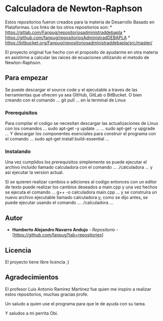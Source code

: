 # Calculadora de Newton-Raphson
Estos repositorios fueron creados para la materia de Desarrollo Basado en Plataformas. Los links de los otros repositorios son:
	* https://gitlab.com/Fanpug/repositoriosadministraddebapla
	* https://github.com/fanpug/repositoriosAdministradDEBAPLA
	* https://bitbucket.org/Fanpug/repositoriosadministraddebapla/src/master/

El proyecto original fue hecho con el proposito de ayudarme en otra materia en asistirme a calcular las raices de ecuaciones utilizando el metodo de Newton-Raphson.

## Para empezar
Se puede descargar el source code y el ejecutable a traves de las herramientas que ofrecen ya sea GItHub, GitLab o BitBucket.
O bien creando con el comando
...
git pull
...
en la terminal de Linux

### Prerequisitos
Para compilar el codigo se necesitan descargar las actualizaciones de Linux con los comandos
...
sudo apt-get -y update
...
...
sudo apt-get -y upgrade
...
Y descargar los componentes esenciales para construir el programa con el comando
...
sudo apt-get install build-essential
...
### Instalando
Una vez cumplidos los prerequisitos simplemente se puede ejecutar el archivo incluido llamado calculadora con el comando
...
./calculadora
...
y asi ejecutar la version actual.

Si se quieren realizar cambios o adiciones al codigo entonces con un editor de texto puede realizar los cambios deseados a main.cpp y una vez hechos se ejecuta el comando
...
g++ -o calculadora main.cpp
...
y se construira un nuevo archivo ejecutable llamado calculadora y, como se dijo antes, se puede ejecutar usando el comando
...
./calculadora
...
## Autor
* **Humberto Alejandro Navarro Andujo** - *Repositorio* - [https://github.com/fanpug?tab=repositories]

## Licencia
El proyecto tiene libre licencia ;)

## Agradecimientos
El profesor Luis Antonio Ramirez Martinez fue quien me inspiro a realizar estos repositorios, muchas gracias profe.

Un saludo a quien use el programa para que le de ayuda con su tarea.

Y saludos a mi perrita Obi.

